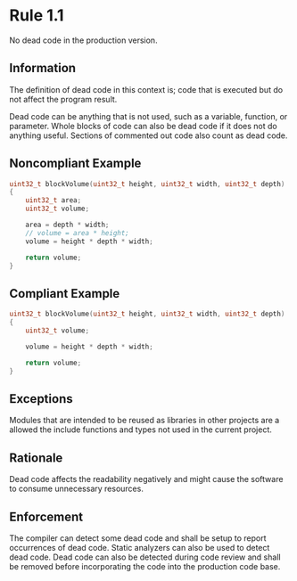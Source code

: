 # Rule 1.1

No dead code in the production version.

## Information

The definition of dead code in this context is; code that is executed but do not affect the program result.

Dead code can be anything that is not used, such as a variable, function, or parameter. Whole blocks of code can also be dead code if it does not do anything useful. Sections of commented out code also count as dead code.

## Noncompliant Example

```c
uint32_t blockVolume(uint32_t height, uint32_t width, uint32_t depth)
{
    uint32_t area;
    uint32_t volume;

    area = depth * width;
    // volume = area * height;
    volume = height * depth * width;

    return volume;
}
```

## Compliant Example

```c
uint32_t blockVolume(uint32_t height, uint32_t width, uint32_t depth)
{
    uint32_t volume;

    volume = height * depth * width;

    return volume;
}
```

## Exceptions

Modules that are intended to be reused as libraries in other projects are a allowed the include functions and types not used in the current project.

## Rationale

Dead code affects the readability negatively and might cause the software to consume unnecessary resources.

## Enforcement

The compiler can detect some dead code and shall be setup to report occurrences of dead code. Static analyzers can also be used to detect dead code. Dead code can also be detected during code review and shall be removed before incorporating the code into the production code base.
